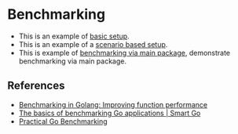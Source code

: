 # Benchmarking

* This is an example of [basic setup](./benchmark/ex1/oneoff_test.go).
* This is an example of a [scenario based setup](./benchmark/ex2/scenarios_test.go).
* This is example of [benchmarking via main package](../examples/benchmark/ex3/main.go), demonstrate benchmarking via main package.

## References

* [Benchmarking in Golang: Improving function performance](https://blog.logrocket.com/benchmarking-golang-improve-function-performance/)
* [The basics of benchmarking Go applications | Smart Go](https://www.youtube.com/watch?v=pF7hMugCLZU)
* [Practical Go Benchmarking](https://www.practical-go-lessons.com/chap-34-benchmarks)